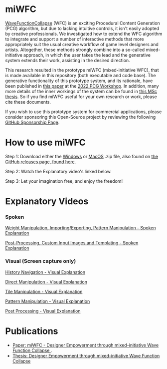 # miWFC

[WaveFunctionCollapse](https://github.com/mxgmn/WaveFunctionCollapse) (WFC) is an exciting Procedural Content Generation (PCG) algorithm, but due to lacking intuitive controls, it isn't easily adopted by creative professionals. We investigated how to extend the WFC algorithm to integrate and support a number of interactive methods that more appropriately suit the usual creative workflow of game level designers and artists. Altogether, these methods strongly combine into a so-called mixed-initiative approach, in which the user takes the lead and the generative system extends their work, assisting in the desired direction.

This research resulted in the prototype miWFC (mixed-initiative WFC), that is made available in this repository (both executable and code base). The generative functionality of this prototype system, and its rationale, have been published in [this paper](https://graphics.tudelft.nl/Publications-new/2022/LB22/) at the [2022 PCG Workshop](https://www.pcgworkshop.com/). In addition, many more details of the inner workings of the system can be found in [this MSc thesis](https://repository.tudelft.nl/islandora/object/uuid:b84ed798-5227-476f-870a-72d1645aa759). So if you find miWFC useful for your own research or work, please cite these documents.

If you wish to use this prototype system for commercial applications, please consider sponsoring this Open-Source project by reviewing the following [GitHub Sponsorship Page](https://github.com/sponsors/ThijmenL98).

# How to use miWFC

Step 1: Download either the [Windows](https://github.com/ThijmenL98/miWFC/releases/download/v1.0.0/miWFC.-.28.July.-.Windows.zip) or [MacOS](https://github.com/ThijmenL98/miWFC/releases/download/v1.0.0/miWFC.-.28.July.-.Mac.OS.zip) .zip file, also found on [the GitHub releases page, found here](https://github.com/ThijmenL98/miWFC/releases).

Step 2: Watch the Explanatory video's linked below.

Step 3: Let your imagination free, and enjoy the freedom!

# Explanatory Videos

### Spoken
[Weight Manipulation, Importing/Exporting, Pattern Manipulation - Spoken Explanation](https://youtu.be/On6uKcH8BY4)

[Post-Processing, Custom Input Images and Templating - Spoken Explanation](https://youtu.be/KJcIXmldq5Y)

### Visual (Screen capture only)
[History Navigation - Visual Explanation](https://youtu.be/VSHoSfIzck8)

[Direct Manipulation - Visual Explanation](https://youtu.be/9wiFBr3OsvE)

[Tile Manipulation - Visual Explanation](https://youtu.be/SR3YS4HDgtc)

[Pattern Manipulation - Visual Explanation](https://youtu.be/9waxOTjjG9o)

[Post Processing - Visual Explanation](https://youtu.be/uo6D-fXZZn4)

# Publications

- [Paper: miWFC - Designer Empowerment through mixed-initiative Wave Function Collapse ](https://graphics.tudelft.nl/Publications-new/2022/LB22/).
- [Thesis: Designer Empowerment through mixed-initiative Wave Function Collapse](https://repository.tudelft.nl/islandora/object/uuid:b84ed798-5227-476f-870a-72d1645aa759)
